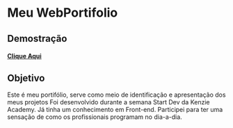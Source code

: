 # Meu WebPortifolio

## Demostração

#### [Clique Aqui](https://cledsonb.github.io)

## Objetivo

Este é meu portifólio, serve como meio de identificação e apresentação dos meus projetos
Foi desenvolvido durante a semana Start Dev da Kenzie Academy.
Já tinha um conhecimento em Front-end.
Participei para ter uma sensação de como os profissionais programam no dia-a-dia.
